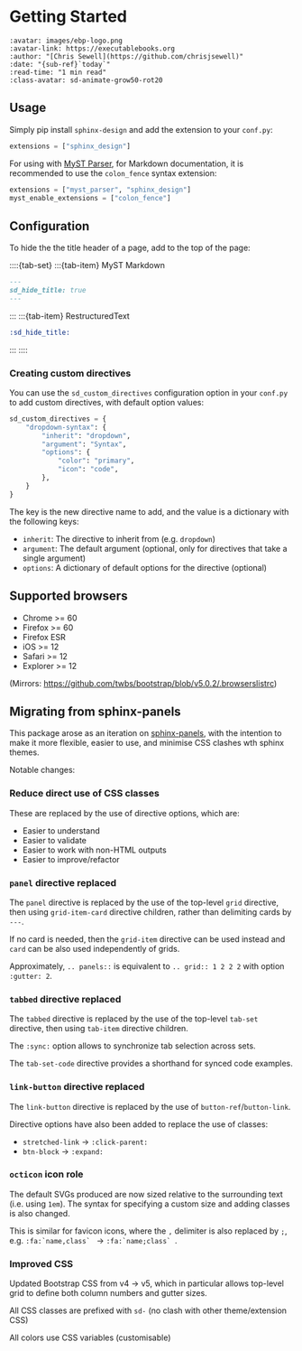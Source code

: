 # Getting Started

```{article-info}
:avatar: images/ebp-logo.png
:avatar-link: https://executablebooks.org
:author: "[Chris Sewell](https://github.com/chrisjsewell)"
:date: "{sub-ref}`today`"
:read-time: "1 min read"
:class-avatar: sd-animate-grow50-rot20
```

## Usage

Simply pip install `sphinx-design` and add the extension to your `conf.py`:

```python
extensions = ["sphinx_design"]
```

For using with [MyST Parser](https://github.com/executablebooks/myst-parser), for Markdown documentation, it is recommended to use the `colon_fence` syntax extension:

```python
extensions = ["myst_parser", "sphinx_design"]
myst_enable_extensions = ["colon_fence"]
```

## Configuration

To hide the the title header of a page, add to the top of the page:

::::{tab-set}
:::{tab-item} MyST Markdown
```markdown
---
sd_hide_title: true
---
```
:::
:::{tab-item} RestructuredText
```rst
:sd_hide_title:
```
:::
::::

### Creating custom directives

You can use the `sd_custom_directives` configuration option in your `conf.py` to add custom directives, with default option values:

```python
sd_custom_directives = {
    "dropdown-syntax": {
        "inherit": "dropdown",
        "argument": "Syntax",
        "options": {
            "color": "primary",
            "icon": "code",
        },
    }
}
```

The key is the new directive name to add, and the value is a dictionary with the following keys:

- `inherit`: The directive to inherit from (e.g. `dropdown`)
- `argument`: The default argument (optional, only for directives that take a single argument)
- `options`: A dictionary of default options for the directive (optional)

## Supported browsers

- Chrome >= 60
- Firefox >= 60
- Firefox ESR
- iOS >= 12
- Safari >= 12
- Explorer >= 12

(Mirrors: <https://github.com/twbs/bootstrap/blob/v5.0.2/.browserslistrc>)

## Migrating from sphinx-panels

This package arose as an iteration on [sphinx-panels](https://github.com/executablebooks/sphinx-panels), with the intention to make it more flexible, easier to use, and minimise CSS clashes wth sphinx themes.

Notable changes:

### Reduce direct use of CSS classes

These are replaced by the use of directive options, which are:

- Easier to understand
- Easier to validate
- Easier to work with non-HTML outputs
- Easier to improve/refactor

### `panel` directive replaced

The `panel` directive is replaced by the use of the top-level `grid` directive,
then using `grid-item-card` directive children, rather than delimiting cards by `---`.

If no card is needed, then the `grid-item` directive can be used instead and `card` can be also used independently of grids.

Approximately, `.. panels::` is equivalent to `.. grid:: 1 2 2 2` with option `:gutter: 2`.

### `tabbed` directive replaced

The `tabbed` directive is replaced by the use of the top-level `tab-set` directive,
then using `tab-item` directive children.

The `:sync:` option allows to synchronize tab selection across sets.

The `tab-set-code` directive provides a shorthand for synced code examples.

### `link-button` directive replaced

The `link-button` directive is replaced by the use of `button-ref`/`button-link`.

Directive options have also been added to replace the use of classes:

- `stretched-link` -> `:click-parent:`
- `btn-block` -> `:expand:`

### `octicon` icon role

The default SVGs produced are now sized relative to the surrounding text (i.e. using `1em`).
The syntax for specifying a custom size and adding classes is also changed.

This is similar for favicon icons, where the `,` delimiter is also replaced by `;`, e.g. ``:fa:`name,class` `` -> ``:fa:`name;class` ``.

### Improved CSS

Updated Bootstrap CSS from v4 -> v5,
which in particular allows top-level grid to define both column numbers and gutter sizes.

All CSS classes are prefixed with `sd-` (no clash with other theme/extension CSS)

All colors use CSS variables (customisable)
